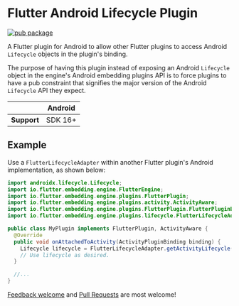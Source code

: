 # Flutter Android Lifecycle Plugin

[![pub package](https://img.shields.io/pub/v/flutter_plugin_android_lifecycle.svg)](https://pub.dev/packages/flutter_plugin_android_lifecycle)

A Flutter plugin for Android to allow other Flutter plugins to access Android `Lifecycle` objects
in the plugin's binding.

The purpose of having this plugin instead of exposing an Android `Lifecycle` object in the engine's
Android embedding plugins API is to force plugins to have a pub constraint that signifies the
major version of the Android `Lifecycle` API they expect.

|             | Android |
| ----------- | ------- |
| **Support** | SDK 16+ |

## Example

Use a `FlutterLifecycleAdapter` within another Flutter plugin's Android implementation, as shown
below:

```java
import androidx.lifecycle.Lifecycle;
import io.flutter.embedding.engine.FlutterEngine;
import io.flutter.embedding.engine.plugins.FlutterPlugin;
import io.flutter.embedding.engine.plugins.activity.ActivityAware;
import io.flutter.embedding.engine.plugins.FlutterPlugin.FlutterPluginBinding;
import io.flutter.embedding.engine.plugins.lifecycle.FlutterLifecycleAdapter;

public class MyPlugin implements FlutterPlugin, ActivityAware {
  @Override
  public void onAttachedToActivity(ActivityPluginBinding binding) {
    Lifecycle lifecycle = FlutterLifecycleAdapter.getActivityLifecycle(binding);
    // Use lifecycle as desired.
  }

  //...
}
```

[Feedback welcome](https://github.com/flutter/flutter/issues) and
[Pull Requests](https://github.com/flutter/packages/pulls) are most welcome!
